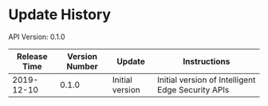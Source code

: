# Update History #
API Version: 0.1.0

|Release Time|Version Number|Update|Instructions|
|---|---|---|---|
|2019-12-10|0.1.0|Initial version|Initial version of Intelligent Edge Security APIs|